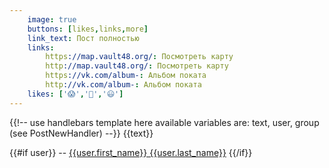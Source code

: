 ```yaml
---
    image: true
    buttons: [likes,links,more]
    link_text: Пост полностью
    links:
        https://map.vault48.org/: Посмотреть карту
        http://map.vault48.org/: Посмотреть карту
        https://vk.com/album-: Альбом поката
        http://vk.com/album-: Альбом поката
    likes: ['😱','🤔','😃']
---
```

{{!-- 
    use handlebars template here
    available variables are: text, user, group
    (see PostNewHandler) 
--}}
{{text}}

{{#if user}}
-- [{{user.first_name}} {{user.last_name}}](https://vk.com/id{{user.id}})
{{/if}}
